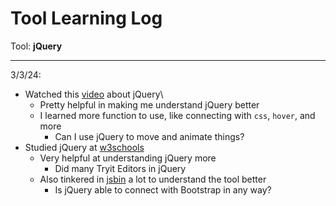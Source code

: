 # Tool Learning Log

Tool: **jQuery**

---

3/3/24:
* Watched this [video](https://www.youtube.com/watch?v=JjIvF0yikGU) about jQuery\
  * Pretty helpful in making me understand jQuery better
  * I learned more function to use, like connecting with `css`, `hover`, and more
    * Can I use jQuery to move and animate things?
* Studied jQuery at [w3schools](https://www.w3schools.com/jquERy/default.asp)
  * Very helpful at understanding jQuery more
    * Did many Tryit Editors in jQuery
  * Also tinkered in [jsbin](https://jsbin.com/?html,output) a lot to understand the tool better
    * Is jQuery able to connect with Bootstrap in any way?
